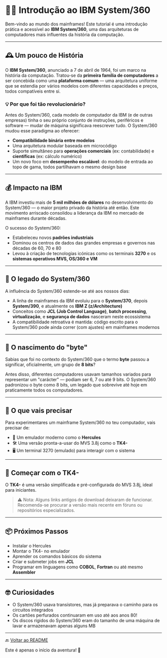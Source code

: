 # 👨‍💻 Introdução ao IBM System/360

Bem-vindo ao mundo dos mainframes! Este tutorial é uma introdução prática e acessível ao **IBM System/360**, uma das arquiteturas de computadores mais influentes da história da computação.

---

## 🕰️ Um pouco de História

O **IBM System/360**, anunciado a 7 de abril de 1964, foi um marco na história da computação. Tratou-se da **primeira família de computadores** a ser concebida como uma **plataforma comum** — uma arquitetura uniforme que se estendia por vários modelos com diferentes capacidades e preços, todos compatíveis entre si.

### 💡 Por que foi tão revolucionário?

Antes do System/360, cada modelo de computador da IBM (e de outras empresas) tinha o seu próprio conjunto de instruções, periféricos e software — mudar de máquina significava reescrever tudo. O System/360 mudou esse paradigma ao oferecer:

- **Compatibilidade binária entre modelos**
- Uma arquitetura modular baseada em microcódigo
- Suporte simultâneo para **operações comerciais** (ex: contabilidade) e **científicas** (ex: cálculo numérico)
- Um novo foco em **desempenho escalável**: do modelo de entrada ao topo de gama, todos partilhavam o mesmo design base

---

## 💰 Impacto na IBM

A IBM investiu mais de **5 mil milhões de dólares** no desenvolvimento do System/360 — o maior projeto privado da história até então. Este movimento arriscado consolidou a liderança da IBM no mercado de mainframes durante décadas.

O sucesso do System/360:

- Estabeleceu novos **padrões industriais**
- Dominou os centros de dados das grandes empresas e governos nas décadas de 60, 70 e 80
- Levou à criação de tecnologias icónicas como os terminais **3270** e os **sistemas operativos MVS, OS/360 e VM**

---

## 🧬 O legado do System/360

A influência do System/360 estende-se até aos nossos dias:

- A linha de mainframes da IBM evoluiu para o **System/370**, depois **System/390**, e atualmente os **IBM Z (z/Architecture)**
- Conceitos como **JCL (Job Control Language)**, **batch processing**, **virtualização**, e **segurança de dados** nasceram neste ecossistema
- A compatibilidade retroativa é mantida: código escrito para o System/360 pode ainda correr (com ajustes) em mainframes modernos

---

## 🔢 O nascimento do "byte"

Sabias que foi no contexto do System/360 que o termo **byte** passou a significar, oficialmente, um grupo de **8 bits**?

Antes disso, diferentes computadores usavam tamanhos variados para representar um "carácter" — podiam ser 6, 7 ou até 9 bits. O System/360 padronizou o byte como 8 bits, um legado que sobrevive até hoje em praticamente todos os computadores.

---

## 🧰 O que vais precisar

Para experimentares um mainframe System/360 no teu computador, vais precisar de:

- 💾 Um emulador moderno como o **Hercules**
- 🛠️ Uma versão pronta-a-usar do MVS 3.8j como o **TK4-**
- 🖥️ Um terminal 3270 (emulado) para interagir com o sistema

---

## 🚀 Começar com o TK4-

O **TK4-** é uma versão simplificada e pré-configurada do MVS 3.8j, ideal para iniciantes.

> ⚠️ Nota: Alguns links antigos de download deixaram de funcionar. Recomenda-se procurar a versão mais recente em fóruns ou repositórios especializados.

---

## 📦 Próximos Passos

- Instalar o Hercules
- Montar o TK4- no emulador
- Aprender os comandos básicos do sistema
- Criar e submeter jobs em **JCL**
- Programar em linguagens como **COBOL**, **Fortran** ou até mesmo **Assembler**

---

## 🤓 Curiosidades

- O System/360 usava transístores, mas já preparava o caminho para os circuitos integrados
- Os cartões perfurados continuaram em uso até aos anos 80!
- Os discos rígidos do System/360 eram do tamanho de uma máquina de lavar e armazenavam apenas alguns MB

---

🔙 [Voltar ao README](README.md)

Este é apenas o início da aventura! 🚀
